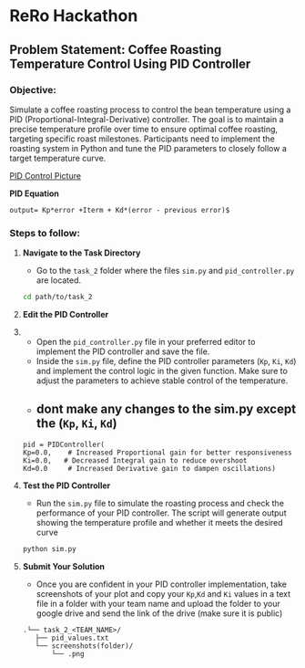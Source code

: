 # ReRo Hackathon

## Problem Statement: Coffee Roasting Temperature Control Using PID Controller

### Objective:
Simulate a coffee roasting process to control the bean temperature using a PID (Proportional-Integral-Derivative) controller. The goal is to maintain a precise temperature profile over time to ensure optimal coffee roasting, targeting specific roast milestones. Participants need to implement the roasting system in Python and tune the PID parameters to closely follow a target temperature curve.

[PID Control Picture](https://github.com/user-attachments/assets/5ce69928-52e2-4e0f-a532-cfc25f730e76)

**PID Equation**

```
output= Kp*error +Iterm + Kd*(error - previous error)$
```

### Steps to follow:

1. **Navigate to the Task Directory**
   - Go to the `task_2` folder where the files `sim.py` and `pid_controller.py` are located.
     

   ```bash
   cd path/to/task_2
   
2. **Edit the PID Controller**
3. 
   - Open the `pid_controller.py` file in your preferred editor to implement the PID controller and save the file.
   - Inside the `sim.py` file, define the PID controller parameters (`Kp`, `Ki`, `Kd`) and implement the control logic in the given function. Make sure to adjust the parameters to achieve stable control of the temperature.
   - ## **dont make any changes to the sim.py except the (`Kp`, `Ki`, `Kd`)**
   ```code-block
   pid = PIDController(
   Kp=0.0,    # Increased Proportional gain for better responsiveness
   Ki=0.0,   # Decreased Integral gain to reduce overshoot
   Kd=0.0     # Increased Derivative gain to dampen oscillations)

4. **Test the PID Controller**
   - Run the `sim.py` file to simulate the roasting process and check the performance of your PID controller. The script will generate output showing the temperature profile and whether it meets the desired curve

   ```bash
   python sim.py

5. **Submit Your Solution**
   - Once you are confident in your PID controller implementation, take screenshots of your plot and copy your `Kp`,`Kd` and `Ki` values in a text file in a folder with your team name and upload the folder to your google drive and send the link of the drive (make sure it is public)

   ```folder structure
   .└── task_2_<TEAM_NAME>/
      ├── pid_values.txt
      └── screenshots(folder)/
          └── .png

